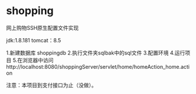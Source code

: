 # shopping
网上购物SSH原生配置文件实现

jdk:1.8.181
tomcat：8.5

1.新建数据库 shoppingdb
2.执行文件夹sqlbak中的sql文件
3.配置环境
4.运行项目 
5.在浏览器中访问http://localhost:8080/shoppingServer/servlet/home/homeAction_home.action

注意：本项目到支付接口为止（没做）。